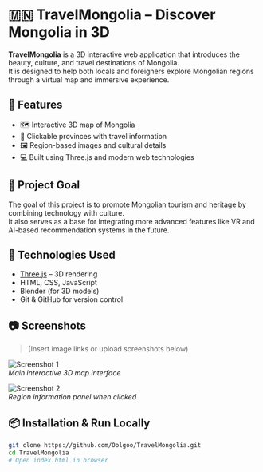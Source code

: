 # 🇲🇳 TravelMongolia – Discover Mongolia in 3D

**TravelMongolia** is a 3D interactive web application that introduces the beauty, culture, and travel destinations of Mongolia.  
It is designed to help both locals and foreigners explore Mongolian regions through a virtual map and immersive experience.

## 🌟 Features

- 🗺️ Interactive 3D map of Mongolia
- 📍 Clickable provinces with travel information
- 🖼️ Region-based images and cultural details
- 💻 Built using Three.js and modern web technologies

## 🎯 Project Goal

The goal of this project is to promote Mongolian tourism and heritage by combining technology with culture.  
It also serves as a base for integrating more advanced features like VR and AI-based recommendation systems in the future.

## 🔧 Technologies Used

- [Three.js](https://threejs.org/) – 3D rendering
- HTML, CSS, JavaScript
- Blender (for 3D models)
- Git & GitHub for version control

## 📷 Screenshots

> (Insert image links or upload screenshots below)

![Screenshot 1](./screenshots/homepage.png)  
*Main interactive 3D map interface*

![Screenshot 2](./screenshots/region_detail.png)  
*Region information panel when clicked*

## 📦 Installation & Run Locally

```bash
git clone https://github.com/Oolgoo/TravelMongolia.git
cd TravelMongolia
# Open index.html in browser
